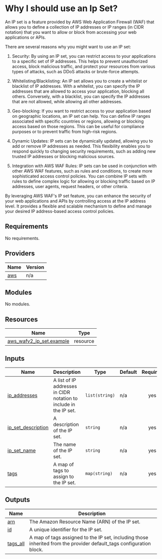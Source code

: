 # Why I should use an Ip Set?
An IP set is a feature provided by AWS Web Application Firewall (WAF) that allows you
to define a collection of IP addresses or IP ranges (in CIDR notation) that you want
to allow or block from accessing your web applications or APIs.

There are several reasons why you might want to use an IP set:

1. Security: By using an IP set, you can restrict access to your applications to a
specific set of IP addresses. This helps to prevent unauthorized access, block
malicious traffic, and protect your resources from various types of attacks, such as
DDoS attacks or brute-force attempts.

2. Whitelisting/Blacklisting: An IP set allows you to create a whitelist or
blacklist of IP addresses. With a whitelist, you can specify the IP addresses that
are allowed to access your application, blocking all others. Conversely, with a
blacklist, you can specify the IP addresses that are not allowed, while allowing all
other addresses.

3. Geo-blocking: If you want to restrict access to your application based on
geographic locations, an IP set can help. You can define IP ranges associated with
specific countries or regions, allowing or blocking access based on those regions.
This can be useful for compliance purposes or to prevent traffic from high-risk
regions.

4. Dynamic Updates: IP sets can be dynamically updated, allowing you to add or
remove IP addresses as needed. This flexibility enables you to respond quickly to
changing security requirements, such as adding new trusted IP addresses or blocking
malicious sources.

5. Integration with AWS WAF Rules: IP sets can be used in conjunction with other AWS
WAF features, such as rules and conditions, to create more sophisticated access
control policies. You can combine IP sets with rules to define complex logic for
allowing or blocking traffic based on IP addresses, user agents, request headers, or
other criteria.

By leveraging AWS WAF's IP set feature, you can enhance the security of your web
applications and APIs by controlling access at the IP address level. It provides a
flexible and scalable mechanism to define and manage your desired IP address-based
access control policies.


## Requirements

No requirements.

## Providers

| Name | Version |
|------|---------|
| <a name="provider_aws"></a> [aws](#provider\_aws) | n/a |

## Modules

No modules.

## Resources

| Name | Type |
|------|------|
| [aws_wafv2_ip_set.example](https://registry.terraform.io/providers/hashicorp/aws/latest/docs/resources/wafv2_ip_set) | resource |

## Inputs

| Name | Description | Type | Default | Required |
|------|-------------|------|---------|:--------:|
| <a name="input_ip_addresses"></a> [ip\_addresses](#input\_ip\_addresses) | A list of IP addresses in CIDR notation to include in the IP set. | `list(string)` | n/a | yes |
| <a name="input_ip_set_description"></a> [ip\_set\_description](#input\_ip\_set\_description) | A description of the IP set. | `string` | n/a | yes |
| <a name="input_ip_set_name"></a> [ip\_set\_name](#input\_ip\_set\_name) | The name of the IP set. | `string` | n/a | yes |
| <a name="input_tags"></a> [tags](#input\_tags) | A map of tags to assign to the IP set. | `map(string)` | n/a | yes |

## Outputs

| Name | Description |
|------|-------------|
| <a name="output_arn"></a> [arn](#output\_arn) | The Amazon Resource Name (ARN) of the IP set. |
| <a name="output_id"></a> [id](#output\_id) | A unique identifier for the IP set. |
| <a name="output_tags_all"></a> [tags\_all](#output\_tags\_all) | A map of tags assigned to the IP set, including those inherited from the provider default\_tags configuration block. |

